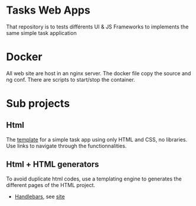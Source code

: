 # Tasks Web Apps

That repository is to tests différents UI & JS Frameworks to implements the same simple task application

# Docker

All web site are host in an nginx server. The docker file copy the source and ng conf. There are scripts to start/stop the container.

# Sub projects

## Html

The [template](https://loicpetit.github.io/tasks-webapps/src/html/index.html) for a simple task app using only HTML and CSS, no libraries.
Use links to navigate through the functionnalities.


## Html + HTML generators

To avoid duplicate html codes, use a templating engine to generates the different pages of the HTML project.
* [Handlebars](https://handlebarsjs.com/), see [site](https://loicpetit.github.io/tasks-webapps/src/html-handlebars/dist/index.html)

